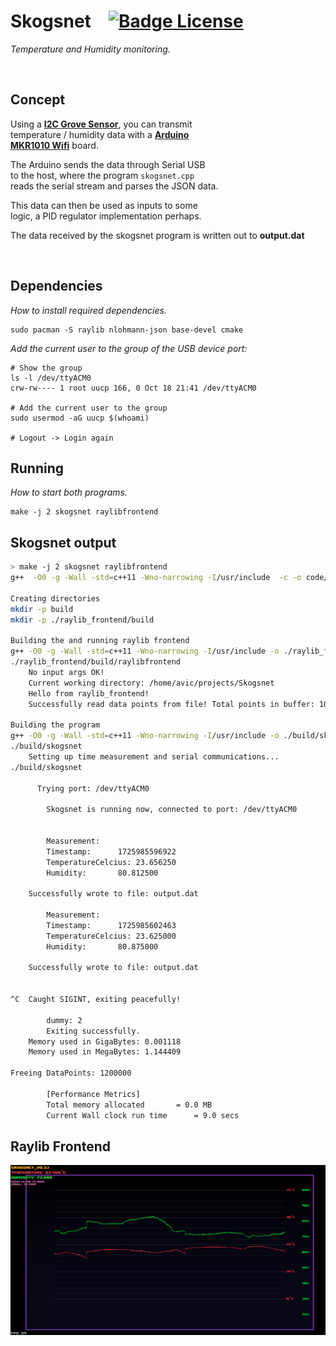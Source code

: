 # Skogsnet   [![Badge License]][license]

_Temperature and Humidity monitoring._

<br>

## Concept

Using a **[I2C Grove Sensor]**, you can transmit <br>
temperature / humidity data with a **[Arduino <br>
MKR1010 Wifi][arduino]**
board.

The Arduino sends the data through Serial USB <br>
to the host, where the program `skogsnet.cpp` <br>
reads the serial stream and parses the JSON data.

This data can then be used as inputs to some <br>
logic, a PID regulator implementation perhaps.

The data received by the skogsnet program is written out to **output.dat**

<br>


## Dependencies

_How to install required dependencies._

```shell
sudo pacman -S raylib nlohmann-json base-devel cmake 
```

_Add the current user to the group of the USB device port:_
```shell
# Show the group
ls -l /dev/ttyACM0
crw-rw---- 1 root uucp 166, 0 Oct 18 21:41 /dev/ttyACM0

# Add the current user to the group
sudo usermod -aG uucp $(whoami)

# Logout -> Login again
```

## Running

_How to start both programs._

```shell
make -j 2 skogsnet raylibfrontend
```

## Skogsnet output
```bash
> make -j 2 skogsnet raylibfrontend
g++  -O0 -g -Wall -std=c++11 -Wno-narrowing -I/usr/include  -c -o code/skogsnet.o code/skogsnet.cpp

Creating directories
mkdir -p build
mkdir -p ./raylib_frontend/build

Building the and running raylib frontend
g++ -O0 -g -Wall -std=c++11 -Wno-narrowing -I/usr/include -o ./raylib_frontend/build/raylibfrontend ./raylib_frontend/frontend.cpp -L /usr/lib -lstdc++ -lm  -lraylib -lm -lpthread
./raylib_frontend/build/raylibfrontend
	No input args OK!
	Current working directory: /home/avic/projects/Skogsnet
	Hello from raylib_frontend!
	Successfully read data points from file! Total points in buffer: 100000

Building the program
g++ -O0 -g -Wall -std=c++11 -Wno-narrowing -I/usr/include -o ./build/skogsnet ./code/PID.cpp ./code/skogsnet.cpp -L /usr/lib -lstdc++ -lm 
./build/skogsnet
	Setting up time measurement and serial communications...
./build/skogsnet

      Trying port: /dev/ttyACM0

        Skogsnet is running now, connected to port: /dev/ttyACM0


        Measurement:
        Timestamp:		1725985596922
        TemperatureCelcius:	23.656250
        Humidity:		80.812500

	Successfully wrote to file: output.dat

        Measurement:
        Timestamp:		1725985602463
        TemperatureCelcius:	23.625000
        Humidity:		80.875000

	Successfully wrote to file: output.dat


^C	Caught SIGINT, exiting peacefully!

        dummy: 2
        Exiting successfully.
	Memory used in GigaBytes: 0.001118
	Memory used in MegaBytes: 1.144409

Freeing DataPoints: 1200000

        [Performance Metrics]
        Total memory allocated 		 = 0.0 MB
        Current Wall clock run time 	 = 9.0 secs
```

## Raylib Frontend

![screenshot.png](screenshot.png "Frontend")

<!----------------------------------------------------------------------------->

[badge license]: https://img.shields.io/badge/License-GPL_3-blue.svg?style=for-the-badge
[i2c grove sensor]: https://www.seeedstudio.com/Grove-Temperature-Humidity-Sensor-High-Accuracy-Mini.html
[arduino]: https://docs.arduino.cc/hardware/mkr-1000-wifi
[license]: #
